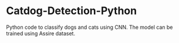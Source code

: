 # Catdog-Detection-Python
Python code to classify dogs and cats using CNN. The model can be trained using Assire dataset.
